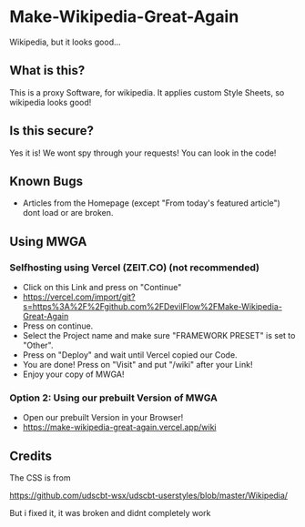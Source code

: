 # Make-Wikipedia-Great-Again
Wikipedia, but it looks good...

## What is this?
This is a proxy Software, for wikipedia. It applies custom Style Sheets, so wikipedia looks good!
 
## Is this secure?
Yes it is! We wont spy through your requests! You can look in the code!

## Known Bugs
- Articles from the Homepage (except "From today's featured article") dont load or are broken.

## Using MWGA

### Selfhosting using Vercel (ZEIT.CO) (not recommended)
- Click on this Link and press on "Continue"
- https://vercel.com/import/git?s=https%3A%2F%2Fgithub.com%2FDevilFlow%2FMake-Wikipedia-Great-Again
- Press on continue.
- Select the Project name and make sure "FRAMEWORK PRESET" is set to "Other".
- Press on "Deploy" and wait until Vercel copied our Code.
- You are done! Press on "Visit" and put "/wiki" after your Link!
- Enjoy your copy of MWGA!

### Option 2: Using our prebuilt Version of MWGA
- Open our prebuilt Version in your Browser!
- https://make-wikipedia-great-again.vercel.app/wiki

## Credits
The CSS is from 

https://github.com/udscbt-wsx/udscbt-userstyles/blob/master/Wikipedia/

But i fixed it, it was broken and didnt completely work

